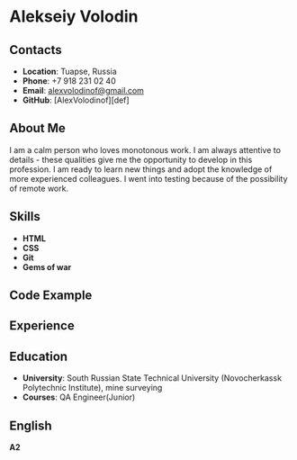 # Alekseiy Volodin

## Contacts 
+ **Location**: Tuapse, Russia
+ **Phone**: +7 918 231 02 40
+ **Email**: alexvolodinof@gmail.com 
+ **GitHub**: [AlexVolodinof][def]

## About Me
I am a calm person who loves monotonous work. 
I am always attentive to details - these qualities give me the opportunity to develop in this profession. 
I am ready to learn new things and adopt the knowledge of more experienced colleagues. 
I went into testing because of the possibility of remote work.

## Skills
+ **HTML**
+ **CSS**
+ **Git**
+ **Gems of war**

## Code Example

## Experience

## Education
+ **University**: South Russian State Technical University (Novocherkassk Polytechnic Institute), mine surveying
+ **Courses**: QA Engineer(Junior)

## English
 **A2**


